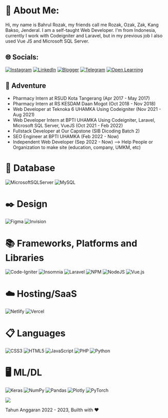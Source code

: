 # 💫 About Me:
Hi, my name is Bahrul Rozak, my friends call me Rozak, Ozak, Zak, Kang Bakso, Jenderal. I am a self-taught Web Developer. I'm from Indonesia, currently I work with Codeigniter and Laravel, but in my previous job I also used Vue JS and Microsoft SQL Server.


## 🌐 Socials:
[![Instagram](https://img.shields.io/badge/Instagram-white.svg?logo=Instagram&logoColor=black)](https://www.instagram.com/rozak.acetaminophen/) 
[![LinkedIn](https://img.shields.io/badge/LinkedIn-white.svg?logo=linkedin&logoColor=black)](https://linkedin.com/in/bahrul-rozak) 
[![Blogger](https://img.shields.io/badge/Blogger-white.svg?logo=blogger&logoColor=black)](https://bahrulrozakdeveloper.blogspot.com/) 
[![Telegram](https://img.shields.io/badge/Telegram-white.svg?logo=telegram&logoColor=black)](https://t.me/ZakCodes) 
[![Open Learning](https://img.shields.io/badge/Youtube-white.svg?logo=youtube&logoColor=black)](https://www.youtube.com/channel/UCPMRfXjpTbX9eiimya1orrw) 

## 🌱 Adventure
- Pharmacy Intern at RSUD Kota Tangerang (Apr 2017 - May 2017)
- Pharmacy Intern at RS KESDAM Daan Mogot (Oct 2018 - Nov 2018)
- Web Developer at Teknoka 6 UHAMKA Using Codeigniter (Nov 2021 - Aug 2021)
- Web Developer Intern at BPTI UHAMKA Using Codeigniter, Laravel, Microsoft SQL Server, VueJS (Oct 2021 - Feb 2022)
- Fullstack Developer at Our Capstone (SIB Dicoding Batch 2)
- SEO Engineer at BPTI UHAMKA (Feb 2022 - Now)
- Independent Web Developer (Sep 2022 - Now) 
--> Help People or Organization to make site (education, company, UMKM, etc)



# 💾 Database
![MicrosoftSQLServer](https://img.shields.io/badge/Microsoft%20SQL%20Sever-white?style=for-the-badge&logo=microsoft%20sql%20server&logoColor=red)
![MySQL](https://img.shields.io/badge/mysql-white.svg?style=for-the-badge&logo=mysql&logoColor=black)

# ✒️ Design
![Figma](https://img.shields.io/badge/figma-white.svg?style=for-the-badge&logo=figma&logoColor=black)
![Invision](https://img.shields.io/badge/invision-white?style=for-the-badge&logo=invision&logoColor=black)

# 📚 Frameworks, Platforms and Libraries
![Code-Igniter](https://img.shields.io/badge/CodeIgniter-white.svg?style=for-the-badge&logo=codeIgniter&logoColor=black)
![Insomnia](https://img.shields.io/badge/Insomnia-white?style=for-the-badge&logo=insomnia&logoColor=black)
![Laravel](https://img.shields.io/badge/laravel-white.svg?style=for-the-badge&logo=laravel&logoColor=black)
![NPM](https://img.shields.io/badge/NPM-white.svg?style=for-the-badge&logo=npm&logoColor=black)
![NodeJS](https://img.shields.io/badge/node.js-white?style=for-the-badge&logo=node.js&logoColor=black)
![Vue.js](https://img.shields.io/badge/vuejs-white.svg?style=for-the-badge&logo=vuedotjs&logoColor=black)

# ☁️ Hosting/SaaS
![Netlify](https://img.shields.io/badge/netlify-white.svg?style=for-the-badge&logo=netlify&logoColor=black)
![Vercel](https://img.shields.io/badge/vercel-white.svg?style=for-the-badge&logo=vercel&logoColor=black)

# 📋 Languages
![CSS3](https://img.shields.io/badge/css3-white.svg?style=for-the-badge&logo=css3&logoColor=black)
![HTML5](https://img.shields.io/badge/html5-white.svg?style=for-the-badge&logo=html5&logoColor=black)
![JavaScript](https://img.shields.io/badge/javascript-white.svg?style=for-the-badge&logo=javascript&logoColor=black)
![PHP](https://img.shields.io/badge/php-white.svg?style=for-the-badge&logo=php&logoColor=black)
![Python](https://img.shields.io/badge/python-white?style=for-the-badge&logo=python&logoColor=black)

# 🖥️ ML/DL
![Keras](https://img.shields.io/badge/Keras-white.svg?style=for-the-badge&logo=Keras&logoColor=black)
![NumPy](https://img.shields.io/badge/numpy-white.svg?style=for-the-badge&logo=numpy&logoColor=black)
![Pandas](https://img.shields.io/badge/pandas-white.svg?style=for-the-badge&logo=pandas&logoColor=black)
![Plotly](https://img.shields.io/badge/Plotly-white.svg?style=for-the-badge&logo=plotly&logoColor=black)
![PyTorch](https://img.shields.io/badge/PyTorch-white.svg?style=for-the-badge&logo=PyTorch&logoColor=black)



[![](https://visitcount.itsvg.in/api?id=bahrul-rozak&icon=0&color=0)](https://visitcount.itsvg.in)

Tahun Anggaran 2022 - 2023, Builth with ❤️
